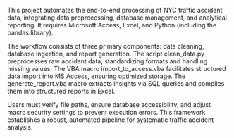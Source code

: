 This project automates the end-to-end processing of NYC traffic accident data, integrating data preprocessing, database management, and analytical reporting. It requires Microsoft Access, Excel, and Python (including the pandas library).

The workflow consists of three primary components: data cleaning, database ingestion, and report generation. The script clean_data.py preprocesses raw accident data, standardizing formats and handling missing values. The VBA macro import_to_access.vba facilitates structured data import into MS Access, ensuring optimized storage. The generate_report.vba macro extracts insights via SQL queries and compiles them into structured reports in Excel.

Users must verify file paths, ensure database accessibility, and adjust macro security settings to prevent execution errors. This framework establishes a robust, automated pipeline for systematic traffic accident analysis.
